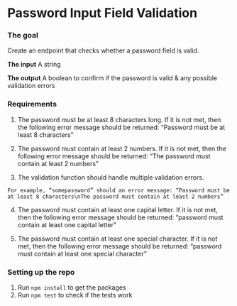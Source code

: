 # Password Input Field Validation

### The goal
Create an endpoint that checks whether a password field is valid.

**The input** A string

**The output** A boolean to confirm if the password is valid & any possible validation errors


### Requirements
1. The password must be at least 8 characters long. If it is not met, then the following error message should be returned: “Password must be at least 8 characters”

2. The password must contain at least 2 numbers. If it is not met, then the following error message should be returned: “The password must contain at least 2 numbers”

3. The validation function should handle multiple validation errors.

```For example, “somepassword” should an error message: “Password must be at least 8 characters\nThe password must contain at least 2 numbers”```

4. The password must contain at least one capital letter. If it is not met, then the following error message should be returned: “password must contain at least one capital letter”

5. The password must contain at least one special character. If it is not met, then the following error message should be returned: “password must contain at least one special character”

### Setting up the repo
1. Run `npm install` to get the packages
2. Run `npm test` to check if the tests work